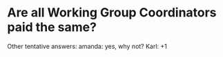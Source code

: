 # Are all Working Group Coordinators paid the same?

Other tentative answers: amanda: yes, why not?
Karl: +1